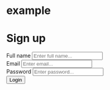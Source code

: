 # example
<!doctype html>
<html lang="en">
    <head>
        <title>Login</title>
        <meta charset="utf-8">
    </head>
    <body>
        <form method="POST" class="form-login">
            <h1 class="form__title">Sign up</h1>
            <div class="form-group">
                <label for="fullName">Full name</label>
                <input type="text" id="fullName" rules='required' name="fullName" class="form-control" placeholder="Enter full name...">
                <span class="form-message"></span>
            </div>
            <div class="form-group">
                <label for="email">Email</label>
                <input type="text" id="email" rules='email' name="email" class="form-control" placeholder="Enter email...">
                <span class="form-message"></span>
            </div>
            <div class="form-group">
                <label for="password">Password</label>
                <input type="text" id="password" rules='required|min:4|max:20' name="password" class="form-control" placeholder="Enter password...">
                <span class="form-message"></span>
            </div>
            <button type="submit" class="btn btn-block btn-primary mb-2">Login</button>
        </form>
        <script src="../shared/validator.js" type="text/javascript"></script>
        <script>
            validator('.form-login',{
                formGroup: '.form-group',
                formMessage: '.form-message',
                onSubmit: function(formValues){
                    console.log("submit");
                }
            });
        </script>
    </body>
</html>
